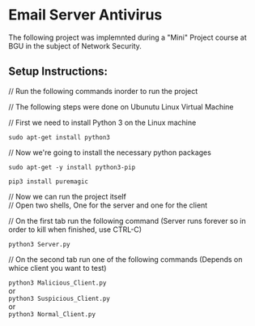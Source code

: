 # Email Server Antivirus
 The following project was implemnted during a "Mini" Project course at BGU in the subject of Network Security.


## Setup Instructions:

// Run the following commands inorder to run the project

// The following steps were done on Ubunutu Linux Virtual Machine

// First we need to install Python 3 on the Linux machine

`sudo apt-get install python3`

// Now we're going to install the necessary python packages

`sudo apt-get -y install python3-pip`

`pip3 install puremagic`

// Now we can run the project itself\
// Open two shells, One for the server and one for the client

// On the first tab run the following command (Server runs forever so in order to kill when finished, use CTRL-C)

`python3 Server.py`

// On the second tab run one of the following commands (Depends on whice client you want to test)

`python3 Malicious_Client.py`\
or\
`python3 Suspicious_Client.py`\
or\
`python3 Normal_Client.py`
